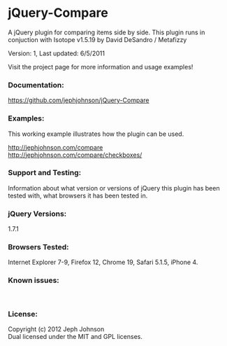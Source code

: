 jQuery-Compare
==============

A jQuery plugin for comparing items side by side. This plugin runs in conjuction with Isotope v1.5.19 by David DeSandro / Metafizzy

Version: 1, Last updated: 6/5/2011

Visit the project page for more information and usage examples!


<h3>Documentation:</h3>

https://github.com/jephjohnson/jQuery-Compare


<h3>Examples:</h3>

This working example illustrates how the plugin can be used.

http://jephjohnson.com/compare<br/>
http://jephjohnson.com/compare/checkboxes/


<h3>Support and Testing:</h3>

Information about what version or versions of jQuery this plugin has been tested with, what browsers it has been tested in.


<h3>jQuery Versions:</h3>

1.7.1


<h3>Browsers Tested:</h3>

Internet Explorer 7-9, Firefox 12, Chrome 19, Safari 5.1.5, iPhone 4.


<h3>Known issues:</h3>
</br>


<h3>License:</h3>

Copyright (c) 2012 Jeph Johnson<br/>
Dual licensed under the MIT and GPL licenses.